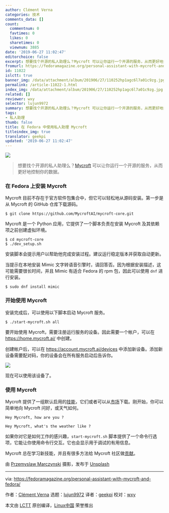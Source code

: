 ```yaml
---
author: Clément Verna
categories: 技术
comments_data: []
count:
  commentnum: 0
  favtimes: 0
  likes: 0
  sharetimes: 0
  viewnum: 3885
date: '2019-06-27 11:02:47'
editorchoice: false
excerpt: 想要找个开源的私人助理么？Mycroft 可以让你运行一个开源的服务，从而更好地控制你的数据。
fromurl: https://fedoramagazine.org/personal-assistant-with-mycroft-and-fedora/
id: 11022
islctt: true
banner_img: /data/attachment/album/201906/27/110252hp1agc6l7a01c9zg.jpg
permalink: /article-11022-1.html
index_img: /data/attachment/album/201906/27/110252hp1agc6l7a01c9zg.jpg.thumb.jpg
related: []
reviewer: wxy
selector: lujun9972
summary: 想要找个开源的私人助理么？Mycroft 可以让你运行一个开源的服务，从而更好地控制你的数据。
tags:
- 私人助理
thumb: false
title: 在 Fedora 中使用私人助理 Mycroft
titleindex_img: true
translator: geekpi
updated: '2019-06-27 11:02:47'
---
```


![](/data/attachment/album/201906/27/110252hp1agc6l7a01c9zg.jpg)



> 
> 想要找个开源的私人助理么？[Mycroft](https://mycroft.ai/) 可以让你运行一个开源的服务，从而更好地控制你的数据。
> 
> 
> 


### 在 Fedora 上安装 Mycroft


Mycroft 目前不存在于官方软件包集合中，但它可以轻松地从源码安装。第一步是从 Mycroft 的 GitHub 仓库下载源码。



```
$ git clone https://github.com/MycroftAI/mycroft-core.git
```

Mycroft 是一个 Python 应用，它提供了一个脚本负责在安装 Mycroft 及其依赖项之前创建虚拟环境。



```
$ cd mycroft-core
$ ./dev_setup.sh
```

安装脚本会提示用户以帮助他完成安装过程。建议运行稳定版本并获取自动更新。


当提示在本地安装 Mimic 文字转语音引擎时，请回答否。因为根据安装描述，这可能需要很长时间，并且 Mimic 有适合 Fedora 的 rpm 包，因此可以使用 `dnf` 进行安装。



```
$ sudo dnf install mimic
```

### 开始使用 Mycroft


安装完成后，可以使用以下脚本启动 Mycroft 服务。



```
$ ./start-mycroft.sh all
```

要开始使用 Mycroft，需要注册运行服务的设备。因此需要一个帐户，可以在 <https://home.mycroft.ai/> 中创建。


创建帐户后，可以在 <https://account.mycroft.ai/devices> 中添加新设备。添加新设备需要配对码，你的设备会在所有服务启动后告诉你。


![](/data/attachment/album/201906/27/110254xl8188pfkouoqeou.png)


现在可以使用该设备了。


### 使用 Mycroft


Mycroft 提供了一组默认启用的[技能](https://market.mycroft.ai/skills)，它们或者可以从[市场](https://market.mycroft.ai/skills)下载。刚开始，你可以简单地向 Mycroft 问好，或天气如何。



```
Hey Mycroft, how are you ?

Hey Mycroft, what's the weather like ?
```

如果你对它是如何工作的感兴趣，`start-mycroft.sh` 脚本提供了一个命令行选项，它能让你使用命令行交互。它也会显示用于调试的有用信息。


Mycroft 总在学习新技能，并且有很多方法给 Mycroft 社区做[贡献](https://mycroft.ai/contribute/)。


由 [Przemyslaw Marczynski](https://unsplash.com/@pemmax?utm_source=unsplash&utm_medium=referral&utm_content=creditCopyText) 摄影，发布于 [Unsplash](https://unsplash.com/search/photos/ai?utm_source=unsplash&utm_medium=referral&utm_content=creditCopyText)




---


via: <https://fedoramagazine.org/personal-assistant-with-mycroft-and-fedora/>


作者：[Clément Verna](https://fedoramagazine.org/author/cverna/) 选题：[lujun9972](https://github.com/lujun9972) 译者：[geekpi](https://github.com/geekpi) 校对：[wxy](https://github.com/wxy)


本文由 [LCTT](https://github.com/LCTT/TranslateProject) 原创编译，[Linux中国](https://linux.cn/) 荣誉推出